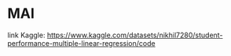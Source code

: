# MAI

link Kaggle: 
<a href = "https://www.kaggle.com/datasets/nikhil7280/student-performance-multiple-linear-regression/code">https://www.kaggle.com/datasets/nikhil7280/student-performance-multiple-linear-regression/code </a>
